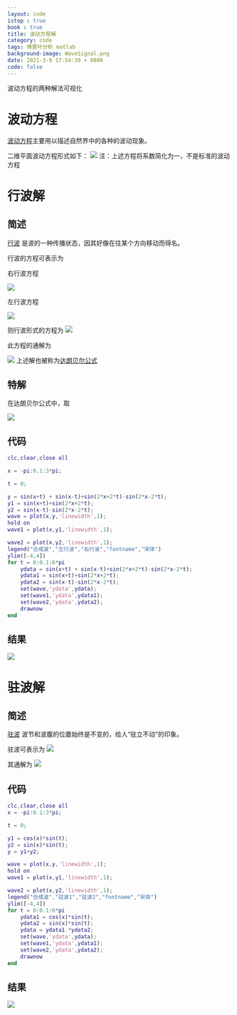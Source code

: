 ```yaml
---
layout: code
istop : true
book : true
title: 波动方程解
category: code
tags: 傅里叶分析 matlab
background-image: WaveSignal.png
date: 2021-3-9 17:54:39 + 0800
code: false
---
```


波动方程的两种解法可视化<!-- more -->

# 波动方程
[波动方程](https://baike.baidu.com/item/%E6%B3%A2%E5%8A%A8%E6%96%B9%E7%A8%8B)主要用以描述自然界中的各种的波动现象。

二维平面波动方程形式如下：
![](https://i.loli.net/2021/03/09/s7fuR2tMhQXnqab.png)
注：上述方程将系数简化为一，不是标准的波动方程
# 行波解

## 简述

[行波](https://baike.baidu.com/item/%E8%A1%8C%E6%B3%A2/8499124?fr=aladdin)
是波的一种传播状态，因其好像在往某个方向移动而得名。

行波的方程可表示为

右行波方程

![](https://i.loli.net/2021/03/09/wKUj5o3vFDquTnL.png)

左行波方程

![](https://i.loli.net/2021/03/09/1IvwcJPkDZqA5SL.png)

则行波形式的方程为
![](https://i.loli.net/2021/03/09/ShjrunivPAMsyEU.png)

此方程的通解为

![](https://i.loli.net/2021/03/09/9C5rvMZItFVj3xQ.png)
上述解也被称为[达朗贝尔公式](https://baike.baidu.com/item/%E8%BE%BE%E6%9C%97%E8%B4%9D%E5%B0%94%E5%85%AC%E5%BC%8F)

## 特解

在达朗贝尔公式中，取

![](https://i.loli.net/2021/03/09/hmR9YXIKsVzxlbr.png)

## 代码

```matlab
clc,clear,close all

x = -pi:0.1:3*pi;

t = 0;

y = sin(x+t) + sin(x-t)+sin(2*x+2*t)-sin(2*x-2*t);
y1 = sin(x+t)+sin(2*x+2*t);
y2 = sin(x-t)-sin(2*x-2*t);
wave = plot(x,y,'linewidth',1);
hold on
wave1 = plot(x,y1,'linewidth',1);

wave2 = plot(x,y2,'linewidth',1);
legend("合成波","左行波","右行波","fontname","宋体")
ylim([-4,4])
for t = 0:0.1:6*pi
    ydata = sin(x+t) + sin(x-t)+sin(2*x+2*t)-sin(2*x-2*t);
    ydata1 = sin(x+t)+sin(2*x+2*t);
    ydata2 = sin(x-t)-sin(2*x-2*t);
    set(wave,'ydata',ydata);
    set(wave1,'ydata',ydata1);
    set(wave2,'ydata',ydata2);
    drawnow
end
```

## 结果

![](https://i.loli.net/2021/03/09/dOzxnWEg4CXyTRK.gif)

# 驻波解

## 简述
[驻波](https://baike.baidu.com/item/%E9%A9%BB%E6%B3%A2/3004563?fr=aladdin)
波节和波腹的位置始终是不变的，给人“驻立不动”的印象。

驻波可表示为
![](https://i.loli.net/2021/03/09/OqCF8GXpZPU6xlW.png)

其通解为
![](https://i.loli.net/2021/03/09/2VFjm3CKRDnYLw4.png)

## 代码

```matlab
clc,clear,close all
x = -pi:0.1:3*pi;

t = 0;

y1 = cos(x)*sin(t);
y2 = sin(x)*sin(t);
y = y1+y2;

wave = plot(x,y,'linewidth',1);
hold on
wave1 = plot(x,y1,'linewidth',1);

wave2 = plot(x,y2,'linewidth',1);
legend("合成波","驻波1","驻波2","fontname","宋体")
ylim([-4,4])
for t = 0:0.1:6*pi
    ydata1 = cos(x)*sin(t);
    ydata2 = sin(x)*sin(t);
    ydata = ydata1.*ydata2;
    set(wave,'ydata',ydata);
    set(wave1,'ydata',ydata1);
    set(wave2,'ydata',ydata2);
    drawnow
end
```
## 结果
![](https://i.loli.net/2021/03/09/OuwKfyGqd7vDmL8.gif)